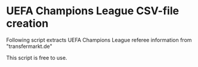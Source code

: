# UEFA Champions League CSV-file creation 



Following script extracts UEFA Champions League referee information from "transfermarkt.de"

This script is free to use.
